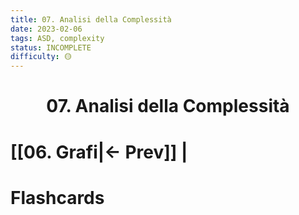```yaml
---
title: 07. Analisi della Complessità
date: 2023-02-06
tags: ASD, complexity
status: INCOMPLETE
difficulty: 🟡
---
```


<h1  style="text-align: center;">  07. Analisi della Complessità </h1> 



# [[06. Grafi|← Prev]] |






# Flashcards

